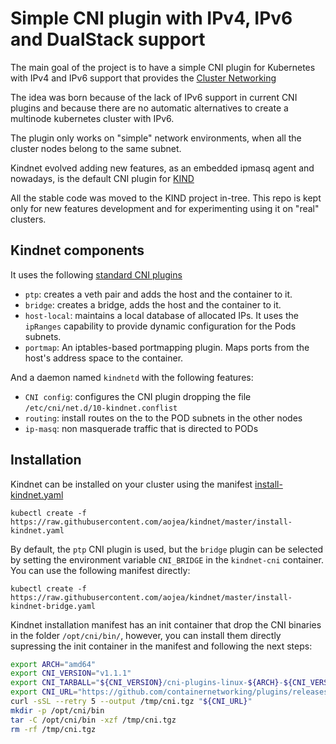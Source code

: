 # Simple CNI plugin with IPv4, IPv6 and DualStack support

The main goal of the project is to have a simple CNI plugin for Kubernetes with
IPv4 and IPv6 support that provides the [Cluster
Networking](https://kubernetes.io/docs/concepts/cluster-administration/networking/)

The idea was born because of the lack of IPv6 support in current CNI plugins
and because there are no automatic alternatives to create a multinode kubernetes
cluster with IPv6.

The plugin only works on "simple" network environments, when all the cluster nodes
belong to the same subnet.

Kindnet evolved adding new features, as an embedded ipmasq agent and nowadays, 
is the default CNI plugin for [KIND](https://github.com/kubernetes-sigs/kind)

All the stable code was moved to the KIND project in-tree.
This repo is kept only for new features development and for experimenting
using it on "real" clusters.


## Kindnet components

It uses the following [standard CNI
plugins](https://github.com/containernetworking/plugins)

* `ptp`: creates a veth pair and adds the host and the container to it.
* `bridge`: creates a bridge, adds the host and the container to it.
* `host-local`: maintains a local database of allocated IPs. It uses the
  `ipRanges` capability to provide dynamic configuration for the Pods subnets.
* `portmap`: An iptables-based portmapping plugin. Maps ports from the host's
  address space to the container.

And a daemon named `kindnetd` with the following features:

* `CNI config`: configures the CNI plugin dropping the file `/etc/cni/net.d/10-kindnet.conflist`
* `routing`: install routes on the to the POD subnets in the other nodes
* `ip-masq`: non masquerade traffic that is directed to PODs 

## Installation

Kindnet can be installed on your cluster using the manifest [install-kindnet.yaml](install-kindnet.yaml)

`kubectl create -f
https://raw.githubusercontent.com/aojea/kindnet/master/install-kindnet.yaml`

By default, the `ptp` CNI plugin is used, but the `bridge` plugin can be selected by setting the environment
variable `CNI_BRIDGE` in the `kindnet-cni` container. You can use the following manifest directly:

`kubectl create -f
https://raw.githubusercontent.com/aojea/kindnet/master/install-kindnet-bridge.yaml`


Kindnet installation manifest has an init container that drop the CNI binaries in the folder `/opt/cni/bin/`, however, you can install them directly supressing the init container in the manifest and
following the next steps:

```sh
export ARCH="amd64"
export CNI_VERSION="v1.1.1"
export CNI_TARBALL="${CNI_VERSION}/cni-plugins-linux-${ARCH}-${CNI_VERSION}.tgz"
export CNI_URL="https://github.com/containernetworking/plugins/releases/download/${CNI_TARBALL}"
curl -sSL --retry 5 --output /tmp/cni.tgz "${CNI_URL}"
mkdir -p /opt/cni/bin
tar -C /opt/cni/bin -xzf /tmp/cni.tgz
rm -rf /tmp/cni.tgz
```

